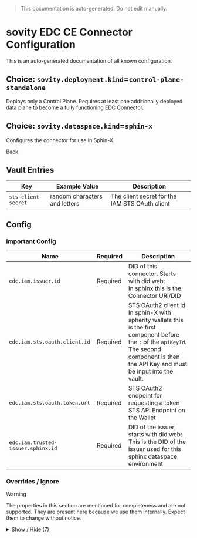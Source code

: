 > This documentation is auto-generated. Do not edit manually.

# sovity EDC CE Connector Configuration

This is an auto-generated documentation of all known configuration.

## Choice: `sovity.deployment.kind`=`control-plane-standalone`

Deploys only a Control Plane. Requires at least one additionally deployed data plane to become a fully functioning EDC Connector.

## Choice: `sovity.dataspace.kind`=`sphin-x`

Configures the connector for use in Sphin-X.

[Back](../README.md)

## Vault Entries

| Key                 | Example Value                 | Description                                    |
|---------------------|-------------------------------|------------------------------------------------|
| `sts-client-secret` | random characters and letters | The client secret for the IAM STS OAuth client |


## Config

### Important Config

| Name                               | Required | Description                                                                                                                                                                                       |
|------------------------------------|----------|---------------------------------------------------------------------------------------------------------------------------------------------------------------------------------------------------|
| `edc.iam.issuer.id`                | Required | DID of this connector. Starts with did:web:<br>In sphinx this is the Connector URI/DID                                                                                                            |
| `edc.iam.sts.oauth.client.id`      | Required | STS OAuth2 client id<br>In sphin-X with spherity wallets this is the first component before the `:` of the `apiKeyId`. The second component is then the API Key and must be input into the vault. |
| `edc.iam.sts.oauth.token.url`      | Required | STS OAuth2 endpoint for requesting a token<br>STS API Endpoint on the Wallet                                                                                                                      |
| `edc.iam.trusted-issuer.sphinx.id` | Required | DID of the issuer, starts with did:web:<br>This is the DID of the issuer used for this sphinx dataspace environment                                                                               |


### Overrides / Ignore

> [!WARNING]
> The properties in this section are mentioned for completeness and are not supported.
> They are present here because we use them internally.
> Expect them to change without notice.

<details><summary>Show / Hide (7)</summary>

| Name                                                  | Required                                   | Description                                                                                                                                                                                                                                                                                                                                                                                                                                                                                                       |
|-------------------------------------------------------|--------------------------------------------|-------------------------------------------------------------------------------------------------------------------------------------------------------------------------------------------------------------------------------------------------------------------------------------------------------------------------------------------------------------------------------------------------------------------------------------------------------------------------------------------------------------------|
| `edc.iam.sts.oauth.client.secret.alias`               | Defaults to `sts-client-secret`            | Vault alias for the STS oauth client secret                                                                                                                                                                                                                                                                                                                                                                                                                                                                       |
| `edc.participant.id`                                  | Defaults to value from `edc.iam.issuer.id` | Participant ID / Connector ID. Usually handed out by the dataspace operator for your connector.<br>In sphinx this is the Connector URI/DID                                                                                                                                                                                                                                                                                                                                                                        |
| `sovity.edc.ui.features.add.SPHINX_ASSET_METADATA`    | Defaults to `true`                         | Filled out wildcard property `sovity.edc.ui.features.add.*` with value `SPHINX_ASSET_METADATA`. Set to `true` to individually enable the given EDC UI Feature. Not all given available values are supported by the Community Edition.<br><br>Available values for the asterisk:<br> * `CONNECTOR_LIMITS`<br> * `OPEN_SOURCE_MARKETING`<br> * `EE_BASIC_MARKETING`<br> * `CATENA_POLICIES`<br> * `SOVITY_POLICIES`<br> * `SPHINX_POLICIES`<br> * `SPHINX_ASSET_METADATA`<br> * `BUSINESS_PARTNER_GROUP_MANAGEMENT` |
| `sovity.edc.ui.features.add.SPHINX_POLICIES`          | Defaults to `true`                         | Filled out wildcard property `sovity.edc.ui.features.add.*` with value `SPHINX_POLICIES`. Set to `true` to individually enable the given EDC UI Feature. Not all given available values are supported by the Community Edition.<br><br>Available values for the asterisk:<br> * `CONNECTOR_LIMITS`<br> * `OPEN_SOURCE_MARKETING`<br> * `EE_BASIC_MARKETING`<br> * `CATENA_POLICIES`<br> * `SOVITY_POLICIES`<br> * `SPHINX_POLICIES`<br> * `SPHINX_ASSET_METADATA`<br> * `BUSINESS_PARTNER_GROUP_MANAGEMENT`       |
| `tx.edc.iam.iatp.default-scopes.membership.alias`     | Defaults to `org.eclipse.tractusx.vc.type` | The alias of the scope 'membership'                                                                                                                                                                                                                                                                                                                                                                                                                                                                               |
| `tx.edc.iam.iatp.default-scopes.membership.operation` | Defaults to `read`                         | The operation of the scope 'membership' e.g. 'read'                                                                                                                                                                                                                                                                                                                                                                                                                                                               |
| `tx.edc.iam.iatp.default-scopes.membership.type`      | Defaults to `MembershipCredential`         | The credential type of the scope 'membership'                                                                                                                                                                                                                                                                                                                                                                                                                                                                     |


</details>

